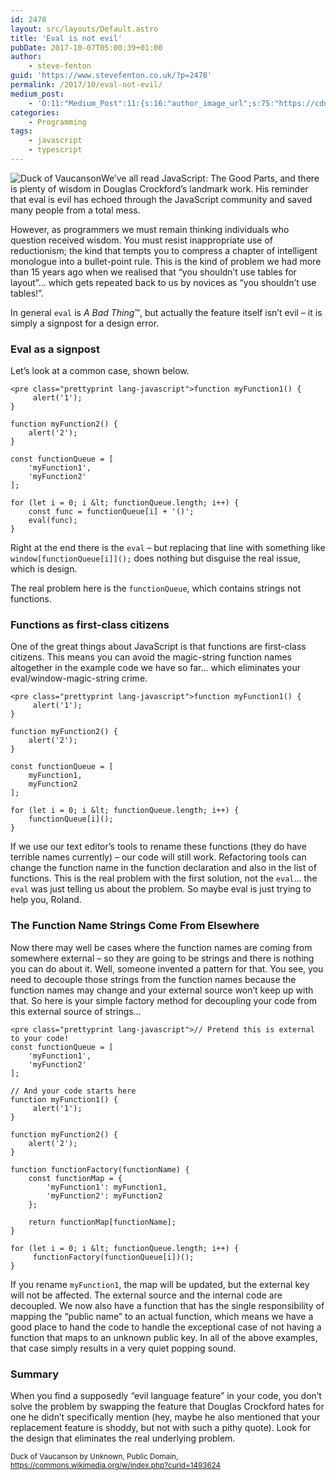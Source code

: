 ```yaml
---
id: 2478
layout: src/layouts/Default.astro
title: 'Eval is not evil'
pubDate: 2017-10-07T05:00:39+01:00
author:
    - steve-fenton
guid: 'https://www.stevefenton.co.uk/?p=2478'
permalink: /2017/10/eval-not-evil/
medium_post:
    - 'O:11:"Medium_Post":11:{s:16:"author_image_url";s:75:"https://cdn-images-1.medium.com/fit/c/400/400/1*eXkhfEuF41g5W_xnc_ydLA.jpeg";s:10:"author_url";s:38:"https://medium.com/@steve.fenton.co.uk";s:11:"byline_name";N;s:12:"byline_email";N;s:10:"cross_link";s:3:"yes";s:2:"id";s:12:"8ad80dc8be55";s:21:"follower_notification";s:3:"yes";s:7:"license";s:19:"all-rights-reserved";s:14:"publication_id";s:2:"-1";s:6:"status";s:5:"draft";s:3:"url";s:51:"https://medium.com/@steve.fenton.co.uk/8ad80dc8be55";}'
categories:
    - Programming
tags:
    - javascript
    - typescript
---
```


![Duck of Vaucanson](https://www.stevefenton.co.uk/wp-content/uploads/2017/10/Duck_of_Vaucanson.jpg)We’ve all read JavaScript: The Good Parts, and there is plenty of wisdom in Douglas Crockford’s landmark work. His reminder that eval is evil has echoed through the JavaScript community and saved many people from a total mess.

However, as programmers we must remain thinking individuals who question received wisdom. You must resist inappropriate use of reductionism; the kind that tempts you to compress a chapter of intelligent monologue into a bullet-point rule. This is the kind of problem we had more than 15 years ago when we realised that “you shouldn’t use tables for layout”… which gets repeated back to us by novices as “you shouldn’t use tables!”.

In general `eval` is *A Bad Thing*™, but actually the feature itself isn’t evil – it is simply a signpost for a design error.

### Eval as a signpost

Let’s look at a common case, shown below.

```
<pre class="prettyprint lang-javascript">function myFunction1() {
     alert('1');
}

function myFunction2() {
    alert('2');
}

const functionQueue = [
    'myFunction1',
    'myFunction2'
];

for (let i = 0; i &lt; functionQueue.length; i++) {
    const func = functionQueue[i] + '()';
    eval(func);
}
```

Right at the end there is the `eval` – but replacing that line with something like `window[functionQueue[i]]();` does nothing but disguise the real issue, which is design.

The real problem here is the `functionQueue`, which contains strings not functions.

### Functions as first-class citizens

One of the great things about JavaScript is that functions are first-class citizens. This means you can avoid the magic-string function names altogether in the example code we have so far… which eliminates your eval/window-magic-string crime.

```
<pre class="prettyprint lang-javascript">function myFunction1() {
     alert('1');
}

function myFunction2() {
    alert('2');
}

const functionQueue = [
    myFunction1,
    myFunction2
];

for (let i = 0; i &lt; functionQueue.length; i++) {
    functionQueue[i]();
}
```

If we use our text editor’s tools to rename these functions (they do have terrible names currently) – our code will still work. Refactoring tools can change the function name in the function declaration and also in the list of functions. This is the real problem with the first solution, not the `eval`… the `eval` was just telling us about the problem. So maybe eval is just trying to help you, Roland.

### The Function Name Strings Come From Elsewhere

Now there may well be cases where the function names are coming from somewhere external – so they are going to be strings and there is nothing you can do about it. Well, someone invented a pattern for that. You see, you need to decouple those strings from the function names because the function names may change and your external source won’t keep up with that. So here is your simple factory method for decoupling your code from this external source of strings…

```
<pre class="prettyprint lang-javascript">// Pretend this is external to your code!
const functionQueue = [
    'myFunction1',
    'myFunction2'
];

// And your code starts here
function myFunction1() {
     alert('1');
}

function myFunction2() {
    alert('2');
}

function functionFactory(functionName) {
    const functionMap = {
        'myFunction1': myFunction1,
        'myFunction2': myFunction2
    };

    return functionMap[functionName];
}

for (let i = 0; i &lt; functionQueue.length; i++) {
     functionFactory(functionQueue[i])();
}
```

If you rename `myFunction1`, the map will be updated, but the external key will not be affected. The external source and the internal code are decoupled. We now also have a function that has the single responsibility of mapping the “public name” to an actual function, which means we have a good place to hand the code to handle the exceptional case of not having a function that maps to an unknown public key. In all of the above examples, that case simply results in a very quiet popping sound.

### Summary

When you find a supposedly “evil language feature” in your code, you don’t solve the problem by swapping the feature that Douglas Crockford hates for one he didn’t specifically mention (hey, maybe he also mentioned that your replacement feature is shoddy, but not with such a pithy quote). Look for the design that eliminates the real underlying problem.

<small>Duck of Vaucanson by Unknown, Public Domain, https://commons.wikimedia.org/w/index.php?curid=1493624</small>
